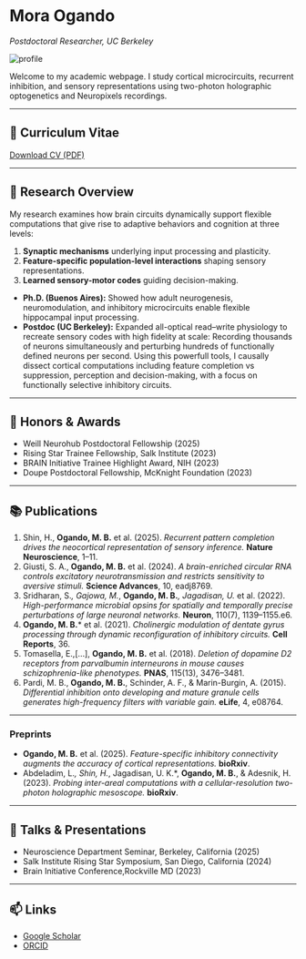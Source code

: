 # Mora Ogando
_Postdoctoral Researcher, UC Berkeley_

![profile](assets/profile.jpg)

Welcome to my academic webpage. I study cortical microcircuits, recurrent inhibition, and sensory representations using two-photon holographic optogenetics and Neuropixels recordings.  

---

## 📄 Curriculum Vitae
[Download CV (PDF)](cv.pdf)

---

## 🔬 Research Overview
My research examines how brain circuits dynamically support flexible computations that give rise to adaptive behaviors and cognition at three levels:  
1. **Synaptic mechanisms** underlying input processing and plasticity.  
2. **Feature-specific population-level interactions** shaping sensory representations.  
3. **Learned sensory-motor codes** guiding decision-making.  

- **Ph.D. (Buenos Aires):** Showed how adult neurogenesis, neuromodulation, and inhibitory microcircuits enable flexible hippocampal input processing.  
- **Postdoc (UC Berkeley):** Expanded all-optical read–write physiology to recreate sensory codes with high fidelity at scale: Recording thousands of neurons simultaneously and perturbing hundreds of functionally defined neurons per second. Using this powerfull tools, I causally dissect cortical computations including feature completion vs suppression, perception and decision-making, with a focus on functionally selective inhibitory circuits.  

---

## 🏅 Honors & Awards
- Weill Neurohub Postdoctoral Fellowship (2025)  
- Rising Star Trainee Fellowship, Salk Institute (2023)  
- BRAIN Initiative Trainee Highlight Award, NIH (2023)  
- Doupe Postdoctoral Fellowship, McKnight Foundation (2023)

---
## 📚 Publications
1. Shin, H., **Ogando, M. B.** et al. (2025). *Recurrent pattern completion drives the neocortical representation of sensory inference.* **Nature Neuroscience**, 1–11.  
2. Giusti, S. A., **Ogando, M. B.** et al. (2024). *A brain-enriched circular RNA controls excitatory neurotransmission and restricts sensitivity to aversive stimuli.* **Science Advances**, 10, eadj8769.  
3. Sridharan, S.*, Gajowa, M.*, **Ogando, M. B.***, Jagadisan, U.* et al. (2022). *High-performance microbial opsins for spatially and temporally precise perturbations of large neuronal networks.* **Neuron**, 110(7), 1139–1155.e6.  
4. **Ogando, M. B.*** et al. (2021). *Cholinergic modulation of dentate gyrus processing through dynamic reconfiguration of inhibitory circuits.* **Cell Reports**, 36.  
5. Tomasella, E.,[…], **Ogando, M. B.** et al. (2018). *Deletion of dopamine D2 receptors from parvalbumin interneurons in mouse causes schizophrenia-like phenotypes.* **PNAS**, 115(13), 3476–3481.  
6. Pardi, M. B., **Ogando, M. B.**, Schinder, A. F., & Marin-Burgin, A. (2015). *Differential inhibition onto developing and mature granule cells generates high-frequency filters with variable gain.* **eLife**, 4, e08764.  

---

### Preprints
- **Ogando, M. B.** et al. (2025). *Feature-specific inhibitory connectivity augments the accuracy of cortical representations.* **bioRxiv**. 
- Abdeladim, L.*, Shin, H.*, Jagadisan, U. K.*, **Ogando, M. B.**, & Adesnik, H. (2023). *Probing inter-areal computations with a cellular-resolution two-photon holographic mesoscope.* **bioRxiv**.
---

## 🎤 Talks & Presentations
- Neuroscience Department Seminar, Berkeley, California (2025)  
- Salk Institute Rising Star Symposium, San Diego, California (2024)  
- Brain Initiative Conference,Rockville MD (2023)  

---

## 📫 Links
- [Google Scholar](https://scholar.google.com/citations?user=0TpnM0cAAAAJ&hl=es)  
- [ORCID](https://orcid.org/0000-0002-1453-2628)  
